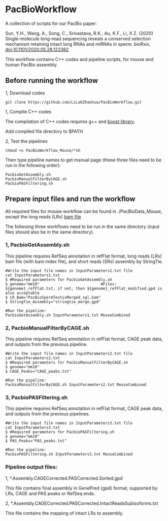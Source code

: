 # PacBioWorkflow
A collection of scripts for our PacBio paper:

Sun, Y.H., Wang, A., Song, C., Srivastava, R.K., Au, K.F., Li, X.Z. (2020) Single-molecule long-read sequencing reveals a conserved selection mechanism retaining intact long RNAs and miRNAs in sperm. bioRxiv, [doi:10.1101/2020.05.28.122382](https://www.biorxiv.org/content/10.1101/2020.05.28.122382v1)

This workflow contains C++ codes and pipeline scripts, for mouse and human PacBio assembly.

## Before running the workflow

1, Download codes

```
git clone https://github.com/LiLabZhaohua/PacBioWorkflow.git
```

1, Compile C++ codes

The compilation of C++ codes requires g++ and [boost library](https://www.boost.org/).

Add compiled file directory to $PATH

2, Test the pipelines

```
chmod +x PacBioWorkflow_Mouse/*sh
```

Then type pipeline names to get manual page (these three files need to be run in the following order):

```
PacbioGetAssembly.sh
PacbioManualFilterByCAGE.sh
PacbioPASFiltering.sh
```

## Prepare input files and run the workflow

All required files for mouse workflow can be found in ./PacBioData_Mouse, except the long reads (LRs) [bam file]()

The follwoing three workflows need to be run in the same directory (input files should also be in the same directory).

### 1, PacbioGetAssembly.sh

This pipeline requires RefSeq annotation in refFlat format, long reads (LRs) bam file (with bam index file), and short reads (SRs) assembly by StringTie.

```
#Write the input file names in InputParameters1.txt file
cat InputParameters1.txt
$ #Required parameters for PacbioGetAssembly.sh
$ genome="mm10"                           #Files: ${genome}_refFlat.txt, if not, then ${genome}_refFlat_modified.gpd is also acceptable
$ LR_Bam="PacBioSpermTestisMerged_sgl.bam"
$ StringTie_Assembly="stringtie_merge.gpd"

#Run the pipeline:
PacbioGetAssembly.sh InputParameters1.txt MouseCombined
```

### 2, PacbioManualFilterByCAGE.sh

This pipeline requires RefSeq annotation in refFlat format, CAGE peak data, and outputs from the previous pipeline.

```
#Write the input file names in InputParameters2.txt file
cat InputParameters2.txt
$ #Required parameters for PacbioManualFilterByCAGE.sh
$ genome="mm10"
$ CAGE_Peaks="CAGE_peaks.txt"

#Run the pipeline:
PacbioManualFilterByCAGE.sh InputParameters2.txt MouseCombined
```

### 3, PacbioPASFiltering.sh

This pipeline requires RefSeq annotation in refFlat format, CAGE peak data, and outputs from the previous pipelines.

```
#Write the input file names in InputParameters3.txt file
cat InputParameters3.txt
$ #Required parameters for PacbioPASFiltering.sh
$ genome="mm10"
$ PAS_Peaks="PAS_peaks.txt"
  
#Run the pipeline:
PacbioPASFiltering.sh InputParameters3.txt MouseCombined
```

### Pipeline output files:

1, *.Assembly.CAGECorrected.PASCorrected.Sorted.gpd

This file contains final assembly in GenePred (gpd) format, supported by LRs, CAGE and PAS peaks or RefSeq ends.

2, *.Assembly.CAGECorrected.PASCorrected.IntactReadsSubisoforms.txt

This file contains the mapping of intact LRs to assembly.
